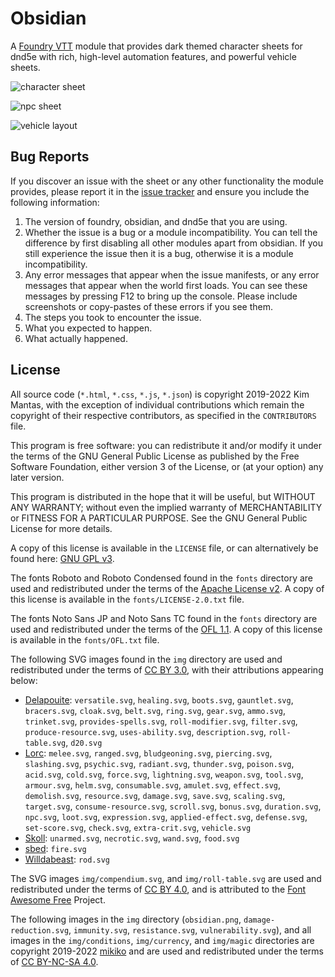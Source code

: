 # Obsidian
A [Foundry VTT](https://foundryvtt.com/) module that provides dark themed character sheets for dnd5e with rich, high-level automation features, and powerful vehicle sheets.

![character sheet](https://bitbucket.org/Fyorl/obsidian/raw/master/tova.webp)

![npc sheet](https://bitbucket.org/Fyorl/obsidian/raw/master/lich.webp)

![vehicle layout](https://bitbucket.org/Fyorl/obsidian/raw/master/warship.webp)

## Bug Reports
If you discover an issue with the sheet or any other functionality the module provides, please report it in the [issue tracker](https://bitbucket.org/Fyorl/obsidian/issues) and ensure you include the following information:

1. The version of foundry, obsidian, and dnd5e that you are using.
2. Whether the issue is a bug or a module incompatibility. You can tell the difference by first disabling all other modules apart from obsidian. If you still experience the issue then it is a bug, otherwise it is a module incompatibility.
3. Any error messages that appear when the issue manifests, or any error messages that appear when the world first loads. You can see these messages by pressing F12 to bring up the console. Please include screenshots or copy-pastes of these errors if you see them.
4. The steps you took to encounter the issue.
5. What you expected to happen.
6. What actually happened.

## License
All source code (`*.html`, `*.css`, `*.js`, `*.json`) is copyright 2019-2022 Kim Mantas, with the exception of individual contributions which remain the copyright of their respective contributors, as specified in the `CONTRIBUTORS` file.

This program is free software: you can redistribute it and/or modify it under the terms of the GNU General Public License as published by the Free Software Foundation, either version 3 of the License, or (at your option) any later version.

This program is distributed in the hope that it will be useful, but WITHOUT ANY WARRANTY; without even the implied warranty of MERCHANTABILITY or FITNESS FOR A PARTICULAR PURPOSE. See the GNU General Public License for more details.

A copy of this license is available in the `LICENSE` file, or can alternatively be found here: [GNU GPL v3](https://www.gnu.org/licenses/gpl-3.0.en.html).

The fonts Roboto and Roboto Condensed found in the `fonts` directory are used and redistributed under the terms of the [Apache License v2](http://www.apache.org/licenses/LICENSE-2.0). A copy of this license is available in the `fonts/LICENSE-2.0.txt` file.

The fonts Noto Sans JP and Noto Sans TC found in the `fonts` directory are used and redistributed under the terms of the [OFL 1.1](https://scripts.sil.org/cms/scripts/page.php?item_id=OFL_web). A copy of this license is available in the `fonts/OFL.txt` file.

The following SVG images found in the `img` directory are used and redistributed under the terms of [CC BY 3.0](https://creativecommons.org/licenses/by/3.0/), with their attributions appearing below:

* [Delapouite](http://delapouite.com/): `versatile.svg`, `healing.svg`, `boots.svg`, `gauntlet.svg`, `bracers.svg`, `cloak.svg`, `belt.svg`, `ring.svg`, `gear.svg`, `ammo.svg`, `trinket.svg`, `provides-spells.svg`, `roll-modifier.svg`, `filter.svg`, `produce-resource.svg`, `uses-ability.svg`, `description.svg`, `roll-table.svg`, `d20.svg`
* [Lorc](http://lorcblog.blogspot.com/): `melee.svg`, `ranged.svg`, `bludgeoning.svg`, `piercing.svg`, `slashing.svg`, `psychic.svg`, `radiant.svg`, `thunder.svg`, `poison.svg`, `acid.svg`, `cold.svg`, `force.svg`, `lightning.svg`, `weapon.svg`, `tool.svg`, `armour.svg`, `helm.svg`, `consumable.svg`, `amulet.svg`, `effect.svg`, `demolish.svg`, `resource.svg`, `damage.svg`, `save.svg`, `scaling.svg`, `target.svg`, `consume-resource.svg`, `scroll.svg`, `bonus.svg`, `duration.svg`, `npc.svg`, `loot.svg`, `expression.svg`, `applied-effect.svg`, `defense.svg`, `set-score.svg`, `check.svg`, `extra-crit.svg`, `vehicle.svg`
* [Skoll](https://game-icons.net/): `unarmed.svg`, `necrotic.svg`, `wand.svg`, `food.svg`
* [sbed](https://opengameart.org/content/95-game-icons): `fire.svg`
* [Willdabeast](http://wjbstories.blogspot.com/): `rod.svg`

The SVG images `img/compendium.svg`, and `img/roll-table.svg` are used and redistributed under the terms of [CC BY 4.0](https://creativecommons.org/licenses/by/4.0/), and is attributed to the [Font Awesome Free](https://fontawesome.com/) Project.

The following images in the `img` directory (`obsidian.png`, `damage-reduction.svg`, `immunity.svg`, `resistance.svg`, `vulnerability.svg`), and all images in the `img/conditions`, `img/currency`, and `img/magic` directories are copyright 2019-2022 [mikiko](https://mikiko.art) and are used and redistributed under the terms of [CC BY-NC-SA 4.0](https://creativecommons.org/licenses/by-nc-sa/4.0/).
